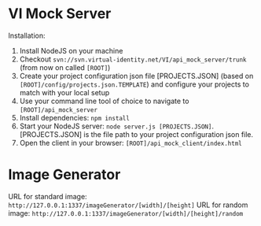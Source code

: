 VI Mock Server
=========
Installation:

  1. Install NodeJS on your machine
  2. Checkout `svn://svn.virtual-identity.net/VI/api_mock_server/trunk` (from now on called `[ROOT]`)
  3. Create your project configuration json file [PROJECTS.JSON]
        (based on `[ROOT]/config/projects.json.TEMPLATE`) and configure your projects to match with your local setup
  4. Use your command line tool of choice to navigate to `[ROOT]/api_mock_server`
  5. Install dependencies: `npm install`
  6. Start your NodeJS server: `node server.js [PROJECTS.JSON]`.
        [PROJECTS.JSON] is the file path to your project configuration json file.
  7. Open the client in your browser: `[ROOT]/api_mock_client/index.html`

Image Generator
=========

URL for standard image: `http://127.0.0.1:1337/imageGenerator/[width]/[height]`
URL for random image: `http://127.0.0.1:1337/imageGenerator/[width]/[height]/random`
